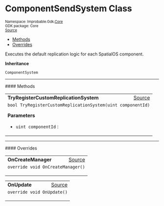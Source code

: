 
# ComponentSendSystem Class
<sup>
Namespace: Improbable.Gdk.<a href="{{urlRoot}}/api/core-index">Core</a><br/>
GDK package: Core<br/>
<a href="https://www.github.com/spatialos/gdk-for-unity/blob/develop/workers/unity/Packages/com.improbable.gdk.core/Systems/ComponentSendSystem.cs/#L18">Source</a>
<style>
a code {
                    padding: 0em 0.25em!important;
}
code {
                    background-color: #ffffff!important;
}
</style>
</sup>
<nav id="pageToc" class="page-toc"><ul><li><a href="#methods">Methods</a>
<li><a href="#overrides">Overrides</a>
</ul></nav>

</p>



<p>Executes the default replication logic for each SpatialOS component. </p>



</p>

<b>Inheritance</b>

<code>ComponentSystem</code>











</p>
<hr style="width:100%; border-top-color:#d8d8d8" />
#### Methods


</p>




<table width="100%">
    <tr>
        <td style="border-right:none"><b>TryRegisterCustomReplicationSystem</b></td>
        <td style="border-left:none; text-align:right"><a href="https://www.github.com/spatialos/gdk-for-unity/blob/develop/workers/unity/Packages/com.improbable.gdk.core/Systems/ComponentSendSystem.cs/#L33">Source</a></td>
    </tr>
    <tr>
        <td colspan="2">
<code>bool TryRegisterCustomReplicationSystem(uint componentId)</code></p>



</p>

<b>Parameters</b>

<ul>
<li><code>uint componentId</code> : </li>
</ul>





</td>
    </tr>
</table>




</p>
<hr style="width:100%; border-top-color:#d8d8d8" />
#### Overrides


</p>




<table width="100%">
    <tr>
        <td style="border-right:none"><b>OnCreateManager</b></td>
        <td style="border-left:none; text-align:right"><a href="https://www.github.com/spatialos/gdk-for-unity/blob/develop/workers/unity/Packages/com.improbable.gdk.core/Systems/ComponentSendSystem.cs/#L24">Source</a></td>
    </tr>
    <tr>
        <td colspan="2">
<code>override void OnCreateManager()</code></p>






</td>
    </tr>
</table>


<table width="100%">
    <tr>
        <td style="border-right:none"><b>OnUpdate</b></td>
        <td style="border-left:none; text-align:right"><a href="https://www.github.com/spatialos/gdk-for-unity/blob/develop/workers/unity/Packages/com.improbable.gdk.core/Systems/ComponentSendSystem.cs/#L45">Source</a></td>
    </tr>
    <tr>
        <td colspan="2">
<code>override void OnUpdate()</code></p>






</td>
    </tr>
</table>




